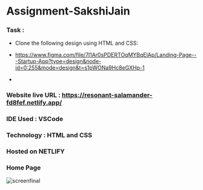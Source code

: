# Assignment-SakshiJain

### Task : 

- Clone the following design using HTML and CSS: 

- https://www.figma.com/file/7l1Ar0sPDERTOqMYBqElAp/Landing-Page---Startup-App?type=design&node-id=0:255&mode=design&t=s1pWONa9Hc8eGXHp-1 

- 

### Website live URL : https://resonant-salamander-fd8fef.netlify.app/

### IDE Used : VSCode
### Technology : HTML and CSS 
### Hosted on NETLIFY

### Home Page

![screenfinal](https://github.com/Mi-kio/Assignment-SakshiJain/assets/93917702/f6f514ba-e5fc-48c8-99de-0f678924276d)
